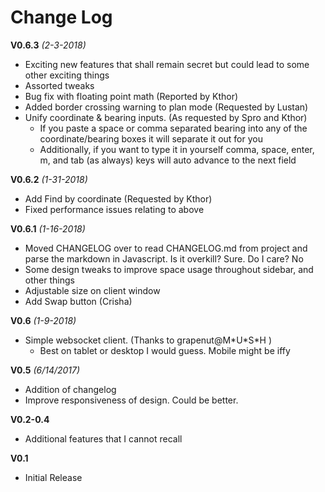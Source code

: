 # Change Log

**V0.6.3** *(2-3-2018)*
* Exciting new features that shall remain secret but could lead to some other exciting things
* Assorted tweaks   
* Bug fix with floating point math (Reported by Kthor)
* Added border crossing warning to plan mode (Requested by Lustan)
* Unify coordinate & bearing inputs. (As requested by Spro and Kthor)
    * If you paste a space or comma separated bearing into any of the coordinate/bearing boxes it will separate it out for you
    * Additionally, if you want to type it in yourself comma, space, enter, m, and tab (as always) keys will auto advance to the next field

**V0.6.2** *(1-31-2018)*
* Add Find by coordinate (Requested by Kthor)
* Fixed performance issues relating to above

**V0.6.1** *(1-16-2018)*
* Moved CHANGELOG over to read CHANGELOG.md from project and parse the markdown in Javascript. Is it overkill? Sure. Do I care? No
* Some design tweaks to improve space usage throughout sidebar, and other things
* Adjustable size on client window
* Add Swap button (Crisha)


**V0.6** *(1-9-2018)*
* Simple websocket client.     (Thanks to grapenut@M\*U\*S\*H )
    * Best on tablet or desktop I would guess. Mobile might be iffy

**V0.5** *(6/14/2017)*
* Addition of changelog
* Improve responsiveness of design. Could be better.

**V0.2-0.4**
 * Additional features that I cannot recall

**V0.1**
* Initial Release
